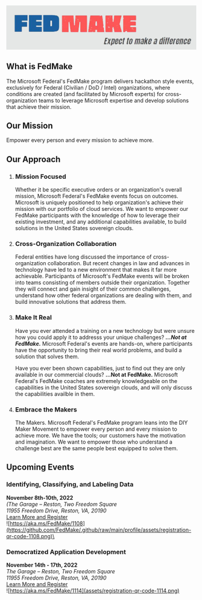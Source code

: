 ![FedMake Logo](https://github.com/FedMake/.github/raw/main/profile/assets/logo.png)

## What is FedMake
The Microsoft Federal's FedMake program delivers hackathon style events, exclusively for Federal (Civilian / DoD / Intel) organizations, where conditions are created (and facilitated by Microsoft experts) for cross-organization teams to leverage Microsoft expertise and develop solutions that achieve their mission.

## Our Mission
Empower every person and every mission to achieve more.

<!--FedMake has 4 core principles that differentiate our events from others:-->
## Our Approach

1. ### Mission Focused
      Whether it be specific executive orders or an organization's overall mission, Microsoft Federal's FedMake events focus on outcomes.  Microsoft is uniquely positioned to help organization's achieve their mission with our portfolio of cloud services.  We want to empower our FedMake participants with the knowledge of how to leverage their existing investment, and any additional capabilities available, to build solutions in the United States sovereign clouds.

2. ### Cross-Organization Collaboration
      Federal entities have long discussed the importance of cross-organization collaboration. But recent changes in law and advances in technology have led to a new environment that makes it far more achievable.  Participants of Microsoft's FedMake events will be broken into teams consisting of members outside their organization.  Together they will connect and gain insight of their common challenges, understand how other federal organizations are dealing with them, and build innovative solutions that address them.

3. ### Make It Real
      Have you ever attended a training on a new technology but were unsure how you could apply it to addresss your unique challenges?  ***...Not at FedMake.***  Microsoft Federal's events are hands-on, where participants have the opportunity to bring their real world problems, and build a solution that solves them.  

      Have you ever been shown capabilities, just to find out they are only available in our commercial clouds? **...Not at FedMake.**  Microsoft Federal's FedMake coaches are extremely knowledgeable on the capabilities in the United States sovereign clouds, and will only discuss the capabilities availble in them.


4. ### Embrace the Makers
      The Makers. Microsoft Federal's FedMake program leans into the DIY Maker Movement to empower every person and every mission to achieve more. We have the tools; our customers have the motivation and imagination. We want to empower those who understand a challenge best are the same people best equipped to solve them.

## Upcoming Events 

### Identifying, Classifying, and Labeling Data
**November 8th-10th, 2022**\
*(The Garage – Reston, Two Freedom Square*\
*11955 Freedom Drive, Reston, VA, 20190*\
[Learn More and Register](https://aka.ms/FedMake/1108)\
![https://aka.ms/FedMake/1108](https://github.com/FedMake/.github/raw/main/profile/assets/registration-qr-code-1108.png)\

### Democratized Application Development
**November 14th - 17th, 2022**\
*The Garage – Reston, Two Freedom Square*\
*11955 Freedom Drive, Reston, VA, 20190*\
[Learn More and Register](https://github.com/FedMake/.github/raw/main/profile/assets//1114)\
![https://aka.ms/FedMake/1114](assets/registration-qr-code-1114.png)